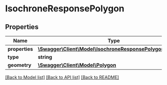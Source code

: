 # IsochroneResponsePolygon

## Properties
Name | Type | Description | Notes
------------ | ------------- | ------------- | -------------
**properties** | [**\Swagger\Client\Model\IsochroneResponsePolygonProperties**](IsochroneResponsePolygonProperties.md) |  | [optional] 
**type** | **string** |  | [optional] 
**geometry** | [**\Swagger\Client\Model\Polygon**](Polygon.md) |  | [optional] 

[[Back to Model list]](../../README.md#documentation-for-models) [[Back to API list]](../../README.md#documentation-for-api-endpoints) [[Back to README]](../../README.md)

